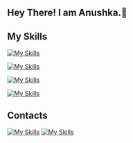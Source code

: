 ## Hey There! I am Anushka.👋

## My Skills

[![My Skills](https://skillicons.dev/icons?i=html,css,js,bootstrap)](https://skillicons.dev)

[![My Skills](https://skillicons.dev/icons?i=git,github,androidstudio)](https://skillicons.dev)

[![My Skills](https://skillicons.dev/icons?i=firebase,sqlite,mysql)](https://skillicons.dev)

[![My Skills](https://skillicons.dev/icons?i=kotlin,java,c,cpp)](https://skillicons.dev)

## Contacts
  [![My Skills](https://skillicons.dev/icons?i=linkedin)](https://www.linkedin.com/in/anushka-kulkarni-5b3b1222b)
  [![My Skills](https://skillicons.dev/icons?i=gmail)](https://mailto:anushka.kulkarni1008@gmail.com)

<!--
**AnushkaK20/AnushkaK20** is a ✨ _special_ ✨ repository because its `README.md` (this file) appears on your GitHub profile.

Here are some ideas to get you started:

- 🔭 I’m currently working on ...
- 🌱 I’m currently learning ...
- 👯 I’m looking to collaborate on ...
- 🤔 I’m looking for help with ...
- 💬 Ask me about ...
- 📫 How to reach me: ...
- 😄 Pronouns: ...
- ⚡ Fun fact: ...
-->
